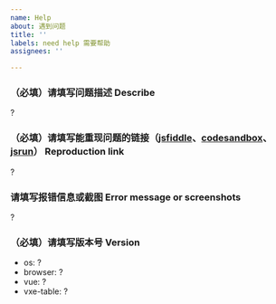 ```yaml
---
name: Help
about: 遇到问题
title: ''
labels: need help 需要帮助
assignees: ''

---
```


### （必填）请填写问题描述 Describe

 ?

### （必填）请填写能重现问题的链接（[jsfiddle](https://jsfiddle.net/em6wnz20/)、[codesandbox](https://codesandbox.io/s/vue-template-916h0)、[jsrun](https://jsrun.net/vIyKp/edit)） Reproduction link

 ?

### 请填写报错信息或截图 Error message or screenshots

 ?

### （必填）请填写版本号 Version

- os: ?
- browser: ?
- vue: ?
- vxe-table: ?
